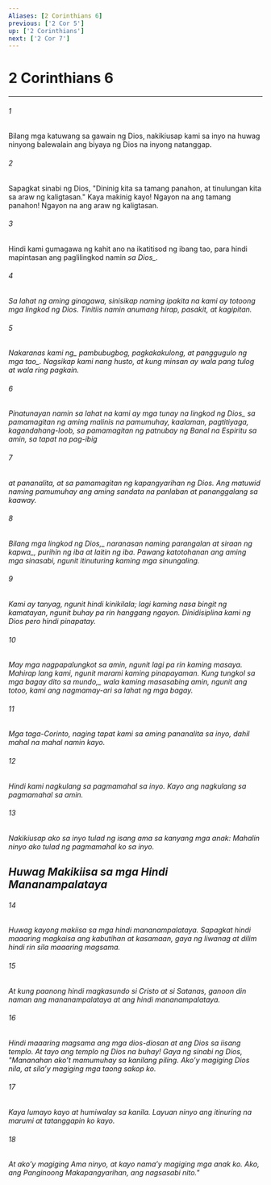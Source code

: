 ```yaml
---
Aliases: [2 Corinthians 6]
previous: ['2 Cor 5']
up: ['2 Corinthians']
next: ['2 Cor 7']
---
```

# 2 Corinthians 6

***






















###### 1 










Bilang mga katuwang sa gawain ng Dios, nakikiusap kami sa inyo na huwag ninyong balewalain ang biyaya ng Dios na inyong natanggap. 





















###### 2 










Sapagkat sinabi ng Dios, "Dininig kita sa tamang panahon, at tinulungan kita sa araw ng kaligtasan." Kaya makinig kayo! Ngayon na ang tamang panahon! Ngayon na ang araw ng kaligtasan. 





















###### 3 










Hindi kami gumagawa ng kahit ano na ikatitisod ng ibang tao, para hindi mapintasan ang paglilingkod namin <i class="trans-change">sa Dios_. 





















###### 4 










Sa lahat ng aming ginagawa, sinisikap naming ipakita na kami ay totoong mga lingkod ng Dios. Tinitiis namin anumang hirap, pasakit, at kagipitan. 





















###### 5 










<i class="trans-change">Nakaranas kami ng_ pambubugbog, pagkakakulong, at panggugulo <i class="trans-change">ng mga tao_. Nagsikap kami nang husto, at kung minsan ay wala pang tulog at wala ring pagkain. 





















###### 6 










<i class="trans-change">Pinatunayan namin sa lahat na kami ay mga tunay na lingkod ng Dios_ sa pamamagitan ng aming malinis na pamumuhay, kaalaman, pagtitiyaga, kagandahang-loob, sa pamamagitan ng patnubay ng Banal na Espiritu sa amin, sa tapat na pag-ibig 





















###### 7 










at pananalita, at sa pamamagitan ng kapangyarihan ng Dios. Ang matuwid naming pamumuhay ang aming sandata na panlaban at pananggalang sa kaaway. 





















###### 8 










<i class="trans-change">Bilang mga lingkod ng Dios,_ naranasan naming parangalan at siraan <i class="trans-change">ng kapwa_, purihin ng iba at laitin ng iba. Pawang katotohanan ang aming mga sinasabi, ngunit itinuturing kaming mga sinungaling. 





















###### 9 










Kami ay tanyag, ngunit hindi kinikilala; lagi kaming nasa bingit ng kamatayan, ngunit buhay pa rin hanggang ngayon. Dinidisiplina kami ng Dios pero hindi pinapatay. 





















###### 10 










May mga nagpapalungkot sa amin, ngunit lagi pa rin kaming masaya. Mahirap lang kami, ngunit marami kaming pinapayaman. <i class="trans-change">Kung tungkol sa mga bagay dito sa mundo,_ wala kaming masasabing amin, ngunit ang totoo, kami ang nagmamay-ari sa lahat ng mga bagay. 





















###### 11 










Mga taga-Corinto, naging tapat kami sa aming pananalita sa inyo, dahil mahal na mahal namin kayo. 





















###### 12 










Hindi kami nagkulang sa pagmamahal sa inyo. Kayo ang nagkulang sa pagmamahal sa amin. 





















###### 13 










Nakikiusap ako sa inyo tulad ng isang ama sa kanyang mga anak: Mahalin ninyo ako tulad ng pagmamahal ko sa inyo.

## Huwag Makikiisa sa mga Hindi Mananampalataya 





















###### 14 










Huwag kayong makiisa sa mga hindi mananampalataya. Sapagkat hindi maaaring magkaisa ang kabutihan at kasamaan, gaya ng liwanag at dilim hindi rin sila maaaring magsama. 





















###### 15 










At kung paanong hindi magkasundo si Cristo at si Satanas, ganoon din naman ang mananampalataya at ang hindi mananampalataya. 





















###### 16 










Hindi maaaring magsama ang mga dios-diosan at ang Dios sa iisang templo. At tayo ang templo ng Dios na buhay! Gaya ng sinabi ng Dios, "Mananahan akoʼt mamumuhay sa kanilang piling. Akoʼy magiging Dios nila, at silaʼy magiging mga taong sakop ko. 





















###### 17 










Kaya lumayo kayo at humiwalay sa kanila. Layuan ninyo ang itinuring na marumi at tatanggapin ko kayo. 





















###### 18 










At akoʼy magiging Ama ninyo, at kayo namaʼy magiging mga anak ko. Ako, ang Panginoong Makapangyarihan, ang nagsasabi nito."
